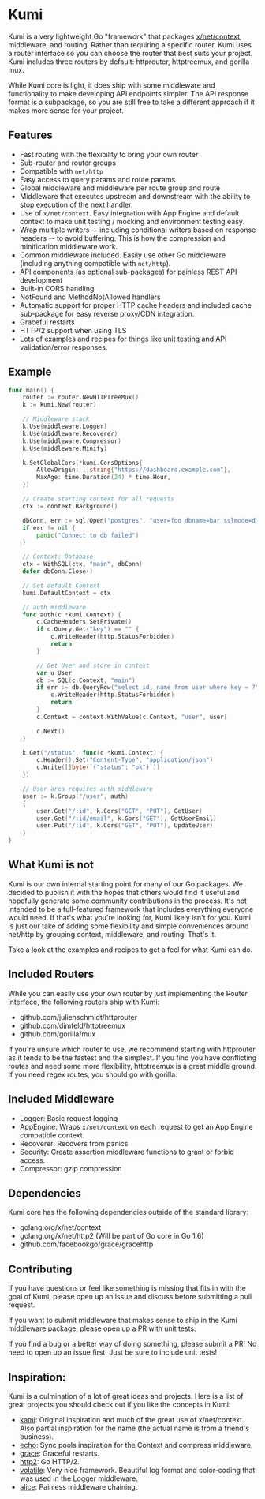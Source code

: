 # Kumi
Kumi is a very lightweight Go "framework" that packages [x/net/context](https://godoc.org/golang.org/x/net/context),
middleware, and routing. Rather than requiring a specific router, Kumi uses a
router interface so you can choose the router that best suits your project.
Kumi includes three routers by default: httprouter, httptreemux, and gorilla mux.

While Kumi core is light, it does ship with some middleware and functionality
to make developing API endpoints simpler. The API response format is
a subpackage, so you are still free to take a different approach if it makes
more sense for your project.

## Features
 * Fast routing with the flexibility to bring your own router
 * Sub-router and router groups
 * Compatible with ```net/http```
 * Easy access to query params and route params
 * Global middleware and middleware per route group and route
 * Middleware that executes upstream and downstream with the ability to
 stop execution of the next handler.
 * Use of ```x/net/context```. Easy integration with App Engine and default
 context to make unit testing / mocking and environment testing easy.
 * Wrap multiple writers -- including conditional writers based on response headers --
  to avoid buffering. This is how the compression and minification middleware work.
 * Common middleware included. Easily use other Go middleware (including anything
     compatible with ```net/http```).
 * API components (as optional sub-packages) for painless REST API development
 * Built-in CORS handling
 * NotFound and MethodNotAllowed handlers
 * Automatic support for proper HTTP cache headers and included cache sub-package
 for easy reverse proxy/CDN integration.
 * Graceful restarts
 * HTTP/2 support when using TLS
 * Lots of examples and recipes for things like unit testing and API validation/error
 responses.

## Example
```go
func main() {
	router := router.NewHTTPTreeMux()
	k := kumi.New(router)

	// Middleware stack
    k.Use(middleware.Logger)
	k.Use(middleware.Recoverer)
	k.Use(middleware.Compressor)
	k.Use(middleware.Minify)

    k.SetGlobalCors(*kumi.CorsOptions{
        AllowOrigin: []string{"https://dashboard.example.com"},
        MaxAge: time.Duration(24) * time.Hour,
    })

    // Create starting context for all requests
    ctx := context.Background()

	dbConn, err := sql.Open("postgres", "user=foo dbname=bar sslmode=disable")
	if err != nil {
		panic("Connect to db failed")
	}

	// Context: Database
	ctx = WithSQL(ctx, "main", dbConn)
	defer dbConn.Close()

    // Set default Context
    kumi.DefaultContext = ctx

    // auth middleware
    func auth(c *kumi.Context) {
        c.CacheHeaders.SetPrivate()
        if c.Query.Get("key") == "" {
            c.WriteHeader(http.StatusForbidden)
            return
        }

        // Get User and store in context
        var u User
        db := SQL(c.Context, "main")
        if err := db.QueryRow("select id, name from user where key = ?", c.Query.Get("key")).Scan(&u.ID, &u.Name); err != nil {
            c.WriteHeader(http.StatusForbidden)
            return
        }
        c.Context = context.WithValue(c.Context, "user", user)

        c.Next()
    }

	k.Get("/status", func(c *kumi.Context) {
		c.Header().Set("Content-Type", "application/json")
		c.Write([]byte(`{"status": "ok"}`))
	})

    // User area requires auth middleware
    user := k.Group("/user", auth)
    {
        user.Get("/:id", k.Cors("GET", "PUT"), GetUser)
        user.Get("/:id/email", k.Gors("GET"), GetUserEmail)
        user.Put("/:id", k.Cors("GET", "PUT"), UpdateUser)
    }
}
```

## What Kumi is not
Kumi is our own internal starting point for many of our Go packages. We decided to
publish it with the hopes that others would find it useful and hopefully generate
some community contributions in the process. It's not intended to be a full-featured
framework that includes everything everyone would need. If that's what you're looking
for, Kumi likely isn't for you. Kumi is just our take of adding some flexibility
and simple conveniences around net/http by grouping context, middleware, and routing.
That's it.

Take a look at the examples and recipes to get a feel for what Kumi can do.

## Included Routers
While you can easily use your own router by just implementing the Router interface,
the following routers ship with Kumi:

 * github.com/julienschmidt/httprouter
 * github.com/dimfeld/httptreemux
 * github.com/gorilla/mux

If you're unsure which router to use, we recommend starting with httprouter as it
tends to be the fastest and the simplest. If you find you have conflicting routes and
need some more flexibility, httptreemux is a great middle ground. If you need regex routes,
you should go with gorilla.

## Included Middleware
 * Logger: Basic request logging
 * AppEngine: Wraps ```x/net/context``` on each request to get an App Engine compatible
 context.
 * Recoverer: Recovers from panics
 * Security: Create assertion middleware functions to grant or forbid access.
 * Compressor: gzip compression

## Dependencies
 Kumi core has the following dependencies outside of the standard library:

  * golang.org/x/net/context
  * golang.org/x/net/http2 (Will be part of Go core in Go 1.6)
  * github.com/facebookgo/grace/gracehttp

## Contributing
  If you have questions or feel like something is missing that fits in with the goal of Kumi,
  please open up an issue and discuss before submitting a pull request.

  If you want to submit middleware that makes sense to ship in the Kumi middleware
  package, please open up a PR with unit tests.

  If you find a bug or a better way of doing something, please submit a PR! No need to
  open up an issue first. Just be sure to include unit tests!

## Inspiration:
Kumi is a culmination of a lot of great ideas and projects. Here is
a list of great projects you should check out if you like the concepts in Kumi:

 * [kami](https://github.com/guregu/kami): Original inspiration and much of the
 great use of x/net/context. Also partial inspiration for the name (the actual
 name is from a friend's business).
 * [echo](https://github.com/labstack/echo): Sync pools inspiration for the Context
 and compress middleware.
 * [grace](https://github.com/facebookgo/grace): Graceful restarts.
 * [http2](https://godoc.org/golang.org/x/net/http2): Go HTTP/2.
 * [volatile](https://github.com/volatile/core): Very nice framework. Beautiful
 log format and color-coding that was used in the Logger middleware.
 * [alice](https://github.com/justinas/alice): Painless middleware chaining.
